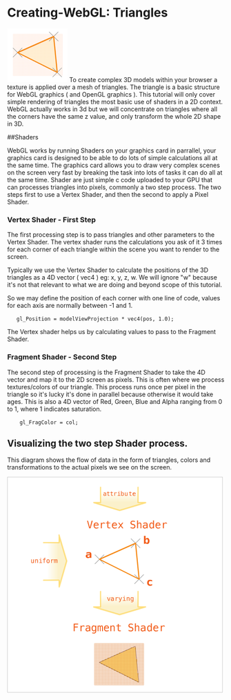  # Creating-WebGL: Triangles  
![alt text](./webglTriangle.png)
To create complex 3D models within your browser a texture is applied over a mesh of triangles. The triangle is a basic structure for WebGL graphics ( and OpenGL graphics ).
This tutorial will only cover simple rendering of triangles the most basic use of shaders in a 2D context.  WebGL actually works in 3d but we will concentrate on triangles where all the corners have the same z value, and only transform the whole 2D shape in 3D.

##Shaders

WebGL works by running Shaders on your graphics card in parrallel, your graphics card is designed to be able to do lots of simple calculations all at the same time. The graphics card allows you to draw very complex scenes on the screen very fast by breaking the task into lots of tasks it can do all at the same time.  Shader are just simple c code uploaded to your GPU that can processes triangles into pixels, commonly a two step process. The two steps first to use a Vertex Shader, and then the second to apply a Pixel Shader.

### Vertex Shader - First Step

The first processing step is to pass triangles and other parameters to the Vertex Shader.  The vertex shader runs the calculations you ask of it 3 times for each corner of each triangle within the scene you want to render to the screen.

Typically we use the Vertex Shader to calculate the positions of the 3D triangles as a 4D vector ( vec4 ) eg: x, y, z, w. We will ignore "w" because it's not that relevant to what we are doing and beyond scope of this tutorial.

So we may define the position of each corner with one line of code, values for each axis are normally between -1 and 1.

```code
   gl_Position = modelViewProjection * vec4(pos, 1.0);
```

The Vertex shader helps us by calculating values to pass to the Fragment Shader.

### Fragment Shader - Second Step

The second step of processing is the Fragment Shader to take the 4D vector and map it to the 2D screen as pixels.  This is often where we process textures/colors of our triangle. This process runs once per pixel in the triangle so it's lucky it's done in parallel because otherwise it would take ages. This is also a 4D vector of Red, Green, Blue and Alpha ranging from 0 to 1, where 1 indicates saturation.

```code
    gl_FragColor = col;
```
## Visualizing the two step Shader process.

This diagram shows the flow of data in the form of triangles, colors and transformations to the actual pixels we see on the screen.

![alt text](./shaderDiagram.png)
